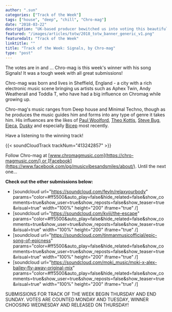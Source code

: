 ```yaml
---
author: ".sun"
categories: ["Track of the Week"]
tags: ["house", "deep", "chill", "Chro-mag"]
date: "2018-03-22"
description: "UK-based producer bewitched us into voting this beautiful, deep-grooving number our track of the week..."
featured: "/images/articles/totw/2018_totw_banner_generic_v1.png"
featuredalt: "Track of the Week"
linktitle: ""
title: "Track of the Week: Signals, by Chro-mag"
type: "post"
---
```


The votes are in and ... Chro-mag is this week's winner with his song Signals! It was a tough week with all great submissions!

Chro-mag was born and lives in Sheffield, England - a city with a rich electronic music scene bringing us artists such as Aphex Twin, Andy Weatherall and Toddla T, who have had a big influence on Chromag while growing up.

Chro-mag's music ranges from Deep house and Minimal Techno, though as he produces the music guides him and forms into any type of genre it takes him. His influences are the likes of [Paul Woolford](https://twitter.com/PaulWoolford), [Theo Kottis](https://twitter.com/theokottis), [Steve Bug](https://twitter.com/steve_bug), [Ejeca](https://twitter.com/_ejeca), [Dusky](https://twitter.com/Duskymusic) and especially [Bicep](https://twitter.com/feelmybicep) most recently.

Have a listening to the winning track!

{{< soundCloudTrack trackNum="413242857" >}}

Follow Chro-mag at [www.chromagmusic.com](https://chro-magmusic.com/) or [Facebook](https://www.facebook.com/pg/musicvibesandsmiles/about/). Until the next one...

**Check out the other submissions below:**
- [soundcloud url="https://soundcloud.com/feyln/relaxyourbody" params="color=#ff5500&auto_play=false&hide_related=false&show_comments=true&show_user=true&show_reposts=false&show_teaser=true&visual=true" width="100%" height="200" iframe="true" /]
- [soundcloud url="https://soundcloud.com/kviii/the-escape" params="color=#ff5500&auto_play=false&hide_related=false&show_comments=true&show_user=true&show_reposts=false&show_teaser=true&visual=true" width="100%" height="200" iframe="true" /]
- [soundcloud url="https://soundcloud.com/tinmanmusicofficial/epic-song-of-epicness" params="color=#ff5500&auto_play=false&hide_related=false&show_comments=true&show_user=true&show_reposts=false&show_teaser=true&visual=true" width="100%" height="200" iframe="true" /]
- [soundcloud url="https://soundcloud.com/moki_music/moki-x-alex-bailey-fly-away-original-mix" params="color=#ff5500&auto_play=false&hide_related=false&show_comments=true&show_user=true&show_reposts=false&show_teaser=true&visual=true" width="100%" height="200" iframe="true" /]

SUBMISSIONS FOR TRACK OF THE WEEK BEGIN THURSDAY AND END SUNDAY. VOTES ARE COUNTED MONDAY AND TUESDAY, WINNER CHOOSING WEDNESDAY AND RELEASED ON THURSDAY!
